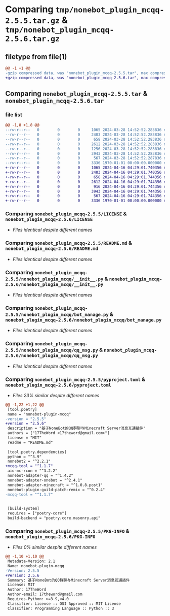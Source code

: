 # Comparing `tmp/nonebot_plugin_mcqq-2.5.5.tar.gz` & `tmp/nonebot_plugin_mcqq-2.5.6.tar.gz`

## filetype from file(1)

```diff
@@ -1 +1 @@
-gzip compressed data, was "nonebot_plugin_mcqq-2.5.5.tar", max compression
+gzip compressed data, was "nonebot_plugin_mcqq-2.5.6.tar", max compression
```

## Comparing `nonebot_plugin_mcqq-2.5.5.tar` & `nonebot_plugin_mcqq-2.5.6.tar`

### file list

```diff
@@ -1,8 +1,8 @@
--rw-r--r--   0        0        0     1065 2024-03-28 14:52:52.283836 nonebot_plugin_mcqq-2.5.5/LICENSE
--rw-r--r--   0        0        0     2403 2024-03-28 14:52:52.283836 nonebot_plugin_mcqq-2.5.5/README.md
--rw-r--r--   0        0        0      658 2024-03-28 14:52:52.283836 nonebot_plugin_mcqq-2.5.5/nonebot_plugin_mcqq/__init__.py
--rw-r--r--   0        0        0     2612 2024-03-28 14:52:52.283836 nonebot_plugin_mcqq-2.5.5/nonebot_plugin_mcqq/bot_manage.py
--rw-r--r--   0        0        0     1256 2024-03-28 14:52:52.283836 nonebot_plugin_mcqq-2.5.5/nonebot_plugin_mcqq/minecraft_msg.py
--rw-r--r--   0        0        0     3943 2024-03-28 14:52:52.283836 nonebot_plugin_mcqq-2.5.5/nonebot_plugin_mcqq/qq_msg.py
--rw-r--r--   0        0        0      567 2024-03-28 14:52:52.287836 nonebot_plugin_mcqq-2.5.5/pyproject.toml
--rw-r--r--   0        0        0     3336 1970-01-01 00:00:00.000000 nonebot_plugin_mcqq-2.5.5/PKG-INFO
+-rw-r--r--   0        0        0     1065 2024-04-16 04:29:01.740356 nonebot_plugin_mcqq-2.5.6/LICENSE
+-rw-r--r--   0        0        0     2403 2024-04-16 04:29:01.740356 nonebot_plugin_mcqq-2.5.6/README.md
+-rw-r--r--   0        0        0      658 2024-04-16 04:29:01.744356 nonebot_plugin_mcqq-2.5.6/nonebot_plugin_mcqq/__init__.py
+-rw-r--r--   0        0        0     2612 2024-04-16 04:29:01.744356 nonebot_plugin_mcqq-2.5.6/nonebot_plugin_mcqq/bot_manage.py
+-rw-r--r--   0        0        0      916 2024-04-16 04:29:01.744356 nonebot_plugin_mcqq-2.5.6/nonebot_plugin_mcqq/minecraft_msg.py
+-rw-r--r--   0        0        0     3943 2024-04-16 04:29:01.744356 nonebot_plugin_mcqq-2.5.6/nonebot_plugin_mcqq/qq_msg.py
+-rw-r--r--   0        0        0      567 2024-04-16 04:29:01.744356 nonebot_plugin_mcqq-2.5.6/pyproject.toml
+-rw-r--r--   0        0        0     3336 1970-01-01 00:00:00.000000 nonebot_plugin_mcqq-2.5.6/PKG-INFO
```

### Comparing `nonebot_plugin_mcqq-2.5.5/LICENSE` & `nonebot_plugin_mcqq-2.5.6/LICENSE`

 * *Files identical despite different names*

### Comparing `nonebot_plugin_mcqq-2.5.5/README.md` & `nonebot_plugin_mcqq-2.5.6/README.md`

 * *Files identical despite different names*

### Comparing `nonebot_plugin_mcqq-2.5.5/nonebot_plugin_mcqq/__init__.py` & `nonebot_plugin_mcqq-2.5.6/nonebot_plugin_mcqq/__init__.py`

 * *Files identical despite different names*

### Comparing `nonebot_plugin_mcqq-2.5.5/nonebot_plugin_mcqq/bot_manage.py` & `nonebot_plugin_mcqq-2.5.6/nonebot_plugin_mcqq/bot_manage.py`

 * *Files identical despite different names*

### Comparing `nonebot_plugin_mcqq-2.5.5/nonebot_plugin_mcqq/qq_msg.py` & `nonebot_plugin_mcqq-2.5.6/nonebot_plugin_mcqq/qq_msg.py`

 * *Files identical despite different names*

### Comparing `nonebot_plugin_mcqq-2.5.5/pyproject.toml` & `nonebot_plugin_mcqq-2.5.6/pyproject.toml`

 * *Files 23% similar despite different names*

```diff
@@ -1,22 +1,22 @@
 [tool.poetry]
 name = "nonebot-plugin-mcqq"
-version = "2.5.5"
+version = "2.5.6"
 description = "基于NoneBot的QQ群聊与Minecraft Server消息互通插件"
 authors = ["17TheWord <17theword@gmail.com>"]
 license = "MIT"
 readme = "README.md"
 
 [tool.poetry.dependencies]
 python = "^3.9"
 nonebot2 = "^2.2.1"
+mcqq-tool = "^1.1.7"
 aio-mc-rcon = "^3.2.2"
 nonebot-adapter-qq = "^1.4.2"
 nonebot-adapter-onebot = "^2.4.1"
 nonebot-adapter-minecraft = "^1.0.8.post1"
 nonebot-plugin-guild-patch-remix = "^0.2.4"
-mcqq-tool = "^1.1.7"
 
 
 [build-system]
 requires = ["poetry-core"]
 build-backend = "poetry.core.masonry.api"
```

### Comparing `nonebot_plugin_mcqq-2.5.5/PKG-INFO` & `nonebot_plugin_mcqq-2.5.6/PKG-INFO`

 * *Files 0% similar despite different names*

```diff
@@ -1,10 +1,10 @@
 Metadata-Version: 2.1
 Name: nonebot-plugin-mcqq
-Version: 2.5.5
+Version: 2.5.6
 Summary: 基于NoneBot的QQ群聊与Minecraft Server消息互通插件
 License: MIT
 Author: 17TheWord
 Author-email: 17theword@gmail.com
 Requires-Python: >=3.9,<4.0
 Classifier: License :: OSI Approved :: MIT License
 Classifier: Programming Language :: Python :: 3
```

